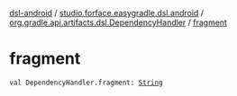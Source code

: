 [dsl-android](../../index.md) / [studio.forface.easygradle.dsl.android](../index.md) / [org.gradle.api.artifacts.dsl.DependencyHandler](index.md) / [fragment](./fragment.md)

# fragment

`val DependencyHandler.fragment: `[`String`](https://kotlinlang.org/api/latest/jvm/stdlib/kotlin/-string/index.html)